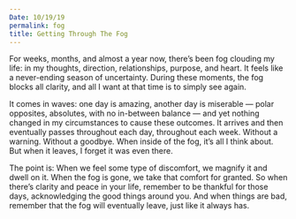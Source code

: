 ```yaml
---
Date: 10/19/19
permalink: fog
title: Getting Through The Fog
---
```


For weeks, months, and almost a year now, there’s been fog clouding my life: in my thoughts, direction, relationships, purpose, and heart. It feels like a never-ending season of uncertainty. During these moments, the fog blocks all clarity, and all I want at that time is to simply see again.

It comes in waves: one day is amazing, another day is miserable — polar opposites, absolutes, with no in-between balance — and yet nothing changed in my circumstances to cause these outcomes. It arrives and then eventually passes throughout each day, throughout each week. Without a warning. Without a goodbye. When inside of the fog, it’s all I think about. But when it leaves, I forget it was even there.

The point is: When we feel some type of discomfort, we magnify it and dwell on it. When the fog is gone, we take that comfort for granted. So when there’s clarity and peace in your life, remember to be thankful for those days, acknowledging the good things around you. And when things are bad, remember that the fog will eventually leave, just like it always has.